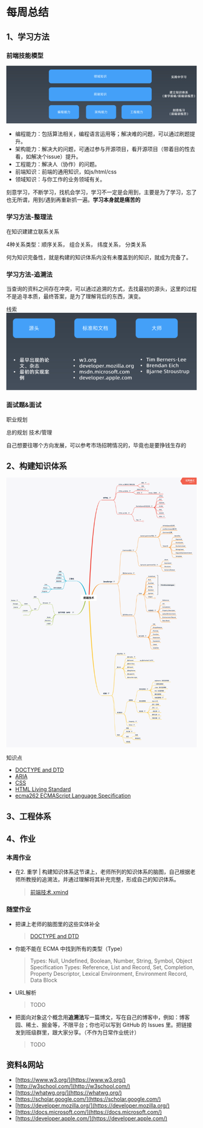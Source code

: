 # 每周总结

## 1、学习方法

### 前端技能模型

![前端技能模型](./前端技能模型.png)

* 编程能力：包括算法相关，编程语言运用等；解决难的问题，可以通过刷题提升。
* 架构能力：解决大的问题，可通过参与开源项目，看开源项目（带着目的性去看，如解决个issue）提升。
* 工程能力：解决人（协作）的问题。
* 前端知识：前端的通用知识，如js/html/css
* 领域知识：与你工作的业务领域有关。

刻意学习，不断学习，找机会学习，学习不一定是会用到，主要是为了学习，忘了也无所谓，用到/遇到再重新抓一遍。**学习本身就是痛苦的**

### 学习方法-整理法

在知识建建立联系关系

4种关系类型：顺序关系， 组合关系， 纬度关系， 分类关系

何为知识完备性，就是构建的知识体系内没有未覆盖到的知识，就成为完备了。

### 学习方法-追溯法

当查询的资料之间存在冲突，可以通过追溯的方式，去找最初的源头，这里的过程不是追寻本质，最终答案，是为了理解背后的东西，演变。

线索
![追溯法-线索](./追溯法-线索.png)

### 面试题&面试

职业规划

总的规划 技术/管理

自己想要往哪个方向发展，可以参考市场招聘情况的，毕竟也是要挣钱生存的

## 2、构建知识体系

![前端知识体系](./前端技术.png)

知识点

* [DOCTYPE and DTD](./DOCTYPE-and-DTD.md)
* [ARIA](https://www.w3.org/TR/html-aria/)
* [CSS](https://www.w3.org/TR/CSS)
* [HTML Living Standard](https://html.spec.whatwg.org/multipage/)
* [ecma262 ECMAScript Language Specification](https://tc39.es/ecma262/)

## 3、工程体系

## 4、作业

### 本周作业

* 在2. 重学 | 构建知识体系这节课上，老师所列的知识体系的脑图，自己根据老师所教授的追溯法，并通过理解将其补充完整，形成自己的知识体系。

  > [前端技术.xmind](./前端技术.xmind)

### 随堂作业

* 把课上老师的脑图里的这些实体补全

  > [DOCTYPE and DTD](./DOCTYPE-and-DTD.md)

* 你能不能在 ECMA 中找到所有的类型（Type）

  > Types: Null, Undefined, Boolean, Number, String, Symbol, Object
  > Specification Types: Reference, List and Record, Set, Completion, Property Descriptor, Lexical Environment, Environment Record, Data Block

* URL解析

  > TODO

* 把面向对象这个概念用**追溯法**写一篇博文，写在自己的博客中，例如：博客园、稀土、掘金等，不限平台；你也可以写到 GitHub 的 Issues 里。把链接发到班级群里，跟大家分享。（不作为日常作业统计）

  > TODO

## 资料&网站

* [https://www.w3.org/](https://www.w3.org/)
* [http://w3school.com/](http://w3school.com/)
* [https://whatwg.org/](https://whatwg.org/)
* [https://scholar.google.com/](https://scholar.google.com/)
* [https://developer.mozilla.org/](https://developer.mozilla.org/)
* [https://docs.microsoft.com/](https://docs.microsoft.com/)
* [https://developer.apple.com/](https://developer.apple.com/)
